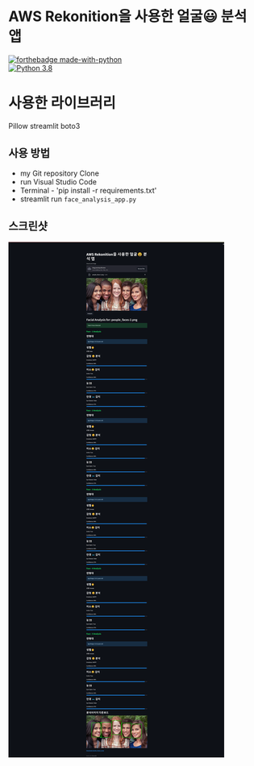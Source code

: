# AWS Rekonition을 사용한 얼굴😃 분석 앱

[![forthebadge made-with-python](http://ForTheBadge.com/images/badges/made-with-python.svg)](https://www.python.org/)                 
[![Python 3.8](https://img.shields.io/badge/python-3.8-blue.svg)](https://www.python.org/downloads/release/python-360/)   


# 사용한 라이브러리
Pillow
streamlit
boto3


## 사용 방법
- my Git repository Clone
- run Visual Studio Code
- Terminal - 'pip install -r requirements.txt'
- streamlit run `face_analysis_app.py`


## 스크린샷
<img src="https://github.com/Ghostblack17/AWS_RekognitionApp/blob/master/test1.png">

